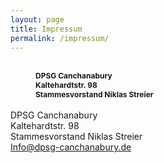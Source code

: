 ```yaml
---
layout: page
title: Impressum
permalink: /impressum/
---
```


<h2 style="margin-left: 40px;"><span style="font-size:12px;">DPSG Canchanabury<br />
Kaltehardtstr. 98<br />
Stammesvorstand Niklas Streier</span></h2>

<p>DPSG Canchanabury<br>
Kaltehardtstr. 98<br>
Stammesvorstand Niklas Streier<br>  
<a href="mailto:Info@dpsg-canchanabury.de">Info@dpsg-canchanabury.de</a></p>
